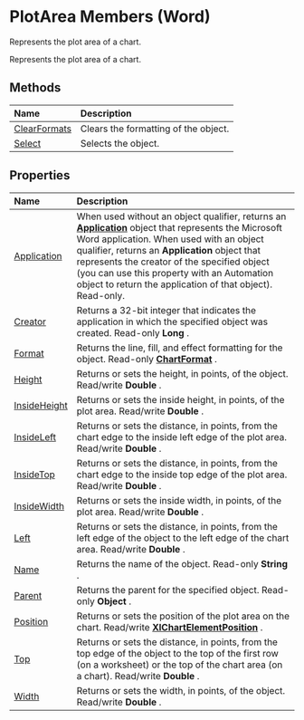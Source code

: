 
# PlotArea Members (Word)
Represents the plot area of a chart.

Represents the plot area of a chart.


## Methods



|**Name**|**Description**|
|:-----|:-----|
|[ClearFormats](7ba23f9d-5701-4b00-de88-66293ec6046a.md)|Clears the formatting of the object.|
|[Select](e37239fa-afeb-5ced-578c-441419097a3d.md)|Selects the object.|

## Properties



|**Name**|**Description**|
|:-----|:-----|
|[Application](7c5a4198-6a1a-1039-7bf7-b88f4aa0a3e0.md)|When used without an object qualifier, returns an  **[Application](d1cf6f8f-4e88-bf01-93b4-90a83f79cb44.md)** object that represents the Microsoft Word application. When used with an object qualifier, returns an **Application** object that represents the creator of the specified object (you can use this property with an Automation object to return the application of that object). Read-only.|
|[Creator](340fb047-e239-3d54-853b-8cbc3919ab2b.md)|Returns a 32-bit integer that indicates the application in which the specified object was created. Read-only  **Long** .|
|[Format](12519da7-cd02-99b0-d19d-f03b23341d14.md)|Returns the line, fill, and effect formatting for the object. Read-only  **[ChartFormat](5f6546e8-c2fd-eec5-27a9-f2fd2c058f16.md)** .|
|[Height](03e7f6cd-7c5b-4d00-6d99-e20c3be28044.md)|Returns or sets the height, in points, of the object. Read/write  **Double** .|
|[InsideHeight](f169e862-a18e-614b-d79b-ef874bd170d3.md)|Returns or sets the inside height, in points, of the plot area. Read/write  **Double** .|
|[InsideLeft](30cd15c4-6d97-4742-3ff8-cf8d820bc070.md)|Returns or sets the distance, in points, from the chart edge to the inside left edge of the plot area. Read/write  **Double** .|
|[InsideTop](803b9238-b076-807f-7c27-5df6fcce878c.md)|Returns or sets the distance, in points, from the chart edge to the inside top edge of the plot area. Read/write  **Double** .|
|[InsideWidth](acdb721d-73a9-15af-d833-d044e83b3c87.md)|Returns or sets the inside width, in points, of the plot area. Read/write  **Double** .|
|[Left](982d8cf5-73fb-ef42-dad1-d2b33f2b6383.md)|Returns or sets the distance, in points, from the left edge of the object to the left edge of the chart area. Read/write  **Double** .|
|[Name](8f4586f9-1708-daff-6a89-3025907fdc66.md)|Returns the name of the object. Read-only  **String** .|
|[Parent](6ea941a1-cb03-7e55-1b35-a0a60ca087ff.md)|Returns the parent for the specified object. Read-only  **Object** .|
|[Position](2556f373-2926-a485-76d6-8f026d408c30.md)|Returns or sets the position of the plot area on the chart. Read/write  **[XlChartElementPosition](96be8751-d642-dddf-3fd0-588d6cfe7410.md)** .|
|[Top](01381916-af1f-a3c8-77b5-30b5a648dc69.md)|Returns or sets the distance, in points, from the top edge of the object to the top of the first row (on a worksheet) or the top of the chart area (on a chart). Read/write  **Double** .|
|[Width](65133a86-fd48-43dc-2f32-66eece825ea7.md)|Returns or sets the width, in points, of the object. Read/write  **Double** .|
